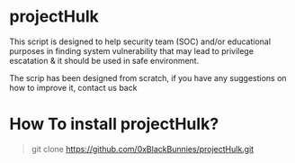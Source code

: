 # projectHulk
This script is designed to help security team (SOC) and/or educational purposes in finding system vulnerability that may lead to privilege escatation & it should be used in safe environment. 

The scrip has been designed from scratch, if you have any suggestions on how to improve it, contact us back

# How To install projectHulk?

> git clone https://github.com/0xBlackBunnies/projectHulk.git
